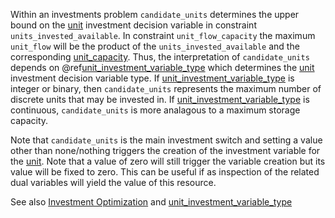 Within an investments problem `candidate_units` determines the upper bound on the [unit](@ref) investment decision variable in constraint `units_invested_available`. In constraint `unit_flow_capacity` the maximum `unit_flow` will be the product of the `units_invested_available` and the corresponding [unit\_capacity](@ref). Thus, the interpretation of `candidate_units` depends on @ref[unit\_investment\_variable\_type](@ref) which determines the [unit](@ref) investment decision variable type. If [unit\_investment\_variable\_type](@ref) is integer or binary, then `candidate_units` represents the maximum number of discrete units that may be invested in. If [unit\_investment\_variable\_type](@ref) is continuous, `candidate_units` is more analagous to a maximum storage capacity.

Note that `candidate_units` is the main investment switch and setting a value other than none/nothing triggers the creation of the investment variable for the [unit](@ref). Note that a value of zero will still trigger the variable creation but its value will be fixed to zero. This can be useful if as inspection of the related dual variables will yield the value of this resource.

See also [Investment Optimization](@ref) and [unit\_investment\_variable\_type](@ref)

